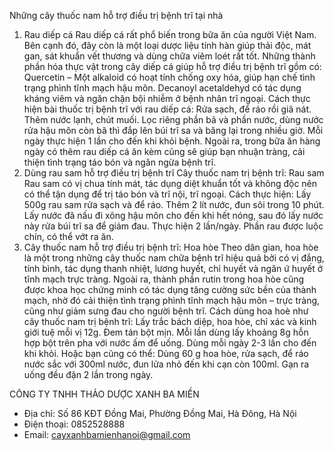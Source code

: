 Những cây thuốc nam hỗ trợ điều trị bệnh trĩ tại nhà
1. Rau diếp cá
Rau diếp cá rất phổ biến trong bữa ăn của người Việt Nam. Bên cạnh đó, đây còn là một loại dược liệu tính hàn giúp thải độc, mát gan, sát khuẩn vết thương và dùng chữa viêm loét rất tốt. Những thành phần hóa thực vật trong cây diếp cá giúp hỗ trợ điều trị bệnh trĩ gồm có:
Quercetin – Một alkaloid có hoạt tính chống oxy hóa, giúp hạn chế tình trạng phình tĩnh mạch hậu môn.
Decanoyl acetaldehyd có tác dụng kháng viêm và ngăn chặn bội nhiễm ở bệnh nhân trĩ ngoại.
Cách thực hiện bài thuốc trị bệnh trĩ với rau diếp cá:
Rửa sạch, để ráo rồi giã nát.
Thêm nước lạnh, chút muối.
Lọc riêng phần bã và phần nước, dùng nước rửa hậu môn còn bã thì đắp lên búi trĩ sa và băng lại trong nhiều giờ.
Mỗi ngày thực hiện 1 lần cho đến khi khỏi bệnh.
Ngoài ra, trong bữa ăn hàng ngày có thêm rau diếp cá ăn kèm cũng sẽ giúp bạn nhuận tràng, cải thiện tình trạng táo bón và ngăn ngừa bệnh trĩ.
2. Dùng rau sam hỗ trợ điều trị bệnh trĩ
Cây thuốc nam trị bệnh trĩ: Rau sam
Rau sam có vị chua tính mát, tác dụng diệt khuẩn tốt và không độc nên có thể tận dụng để trị táo bón và trĩ nội, trĩ ngoại.
Cách thực hiện:
Lấy 500g rau sam rửa sạch và để ráo.
Thêm 2 lít nước, đun sôi trong 10 phút.
Lấy nước đã nấu đi xông hậu môn cho đến khi hết nóng, sau đó lấy nước này rửa búi trĩ sa để giảm đau.
Thực hiện 2 lần/ngày.
Phần rau được luộc chín, có thể vớt ra ăn.
3. Cây thuốc nam hỗ trợ điều trị bệnh trĩ: Hoa hòe
Theo dân gian, hoa hòe là một trong những cây thuốc nam chữa bệnh trĩ hiệu quả bởi có vị đắng, tính bình, tác dụng thanh nhiệt, lương huyết, chỉ huyết và ngăn ứ huyết ở tĩnh mạch trực tràng.
Ngoài ra, thành phần rutin trong hoa hòe cũng được khoa học chứng minh có tác dụng tăng cường sức bền của thành mạch, nhờ đó cải thiện tình trạng phình tĩnh mạch hậu môn – trực tràng, cũng như giảm sưng đau cho người bệnh trĩ.
Cách dùng hoa hoè như cây thuốc nam trị bệnh trĩ:
Lấy trắc bách diệp, hoa hòe, chỉ xác và kinh giới tuệ mỗi vị 12g.
Đem tán bột mịn.
Mỗi lần dùng lấy khoảng 8g hỗn hợp bột trên pha với nước ấm để uống.
Dùng mỗi ngày 2-3 lần cho đến khi khỏi.
Hoặc bạn cũng có thể:
Dùng 60 g hoa hòe, rửa sạch, để ráo nước sắc với 300ml nước, đun lửa nhỏ đến khi cạn còn 100ml. Gạn ra uống đều đặn 2 lần trong ngày.

CÔNG TY TNHH THẢO DƯỢC XANH BA MIỀN
- Địa chỉ: Số 86 KĐT Đồng Mai, Phường Đồng Mai, Hà Đông, Hà Nội
- Điện thoại: 0852528888
- Email: cayxanhbamienhanoi@gmail.com
